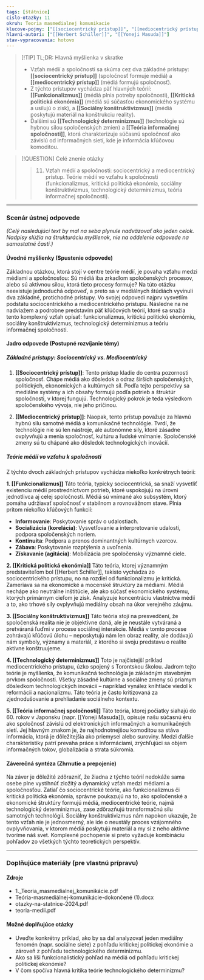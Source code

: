 ```yaml
---
tags: [štátnice]
cislo-otazky: 11
okruh: Teoria masmedialnej komunikacie
klucove-pojmy: ["[[sociocentrický prístup]]", "[[mediocentrický prístup]]", "[[funkcionalizmus]]", "[[kritická politická ekonómia]]", "[[sociálny konštruktivizmus]]", "[[technologický determinizmus]]", "[[teória informačnej spoločnosti]]"]
hlavni-autori: ["[[Herbert Schiller]]", "[[Yoneji Masuda]]"]
stav-vypracovania: hotovo
---
```


> [!TIP] TL;DR: Hlavná myšlienka v skratke
> * Vzťah médií a spoločnosti sa skúma cez dva základné prístupy: **[[sociocentrický prístup]]** (spoločnosť formuje médiá) a **[[mediocentrický prístup]]** (médiá formujú spoločnosť).
> * Z týchto prístupov vychádza päť hlavných teórií: **[[Funkcionalizmus]]** (médiá plnia potreby spoločnosti), **[[Kritická politická ekonómia]]** (médiá sú súčasťou ekonomického systému a usilujú o zisk), a **[[Sociálny konštruktivizmus]]** (médiá poskytujú materiál na konštrukciu reality).
> * Ďalšími sú **[[Technologický determinizmus]]** (technológie sú hybnou silou spoločenských zmien) a **[[Teória informačnej spoločnosti]]**, ktorá charakterizuje súčasnú spoločnosť ako závislú od informačných sietí, kde je informácia kľúčovou komoditou.

> [!QUESTION] Celé znenie otázky
> > 11. Vzťah médií a spoločnosti: sociocentrický a mediocentrický prístup. Teórie médií vo vzťahu k spoločnosti (funkcionalizmus, kritická politická ekonómia, sociálny konštruktivizmus, technologický determinizmus, teória informačnej spoločnosti).

---
### Scenár ústnej odpovede

*(Celý nasledujúci text by mal na seba plynule nadväzovať ako jeden celok. Nadpisy slúžia na štrukturáciu myšlienok, nie na oddelenie odpovede na samostatné časti.)*

#### Úvodné myšlienky (Spustenie odpovede)

Základnou otázkou, ktorá stojí v centre teórie médií, je povaha vzťahu medzi médiami a spoločnosťou: Sú médiá iba zrkadlom spoločenských procesov, alebo sú aktívnou silou, ktorá tieto procesy formuje? Na túto otázku neexistuje jednoduchá odpoveď, a preto sa v mediálnych štúdiách vyvinuli dva základné, protichodné prístupy. Vo svojej odpovedi najprv vysvetlím podstatu sociocentrického a mediocentrického prístupu. Následne na ne nadviažem a podrobne predstavím päť kľúčových teórií, ktoré sa snažia tento komplexný vzťah opísať: funkcionalizmus, kritickú politickú ekonómiu, sociálny konštruktivizmus, technologický determinizmus a teóriu informačnej spoločnosti.

#### Jadro odpovede (Postupné rozvíjanie témy)

##### Základné prístupy: Sociocentrický vs. Mediocentrický

1.  **[[Sociocentrický prístup]]**: Tento prístup kladie do centra pozornosti spoločnosť. Chápe médiá ako dôsledok a odraz širších spoločenských, politických, ekonomických a kultúrnych síl. Podľa tejto perspektívy sa mediálne systémy a ich obsahy formujú podľa potrieb a štruktúr spoločnosti, v ktorej fungujú. Technologický pokrok je teda výsledkom spoločenského vývoja, nie jeho príčinou.

2.  **[[Mediocentrický prístup]]**: Naopak, tento prístup považuje za hlavnú hybnú silu samotné médiá a komunikačné technológie. Tvrdí, že technológie nie sú len nástroje, ale autonómne sily, ktoré zásadne ovplyvňujú a menia spoločnosť, kultúru a ľudské vnímanie. Spoločenské zmeny sú tu chápané ako dôsledok technologických inovácií.

##### Teórie médií vo vzťahu k spoločnosti

Z týchto dvoch základných prístupov vychádza niekoľko konkrétnych teórií:

**1. [[Funkcionalizmus]]**
Táto teória, typicky sociocentrická, sa snaží vysvetliť existenciu médií prostredníctvom potrieb, ktoré uspokojujú na úrovni jednotlivca aj celej spoločnosti. Médiá sú vnímané ako subsystém, ktorý pomáha udržiavať spoločnosť v stabilnom a rovnovážnom stave. Plnia pritom niekoľko kľúčových funkcií:
* **Informovanie**: Poskytovanie správ o udalostiach.
* **Socializácia (korelácia)**: Vysvetľovanie a interpretovanie udalostí, podpora spoločenských noriem.
* **Kontinuita**: Podpora a prenos dominantných kultúrnych vzorcov.
* **Zábava**: Poskytovanie rozptýlenia a uvoľnenia.
* **Získavanie (agitácia)**: Mobilizácia pre spoločensky významné ciele.

**2. [[Kritická politická ekonómia]]**
Táto teória, ktorej významným predstaviteľom bol [[Herbert Schiller]], takisto vychádza zo sociocentrického prístupu, no na rozdiel od funkcionalizmu je kritická. Zameriava sa na ekonomické a mocenské štruktúry za médiami. Médiá nechápe ako neutrálne inštitúcie, ale ako súčasť ekonomického systému, ktorých primárnym cieľom je zisk. Analyzuje koncentráciu vlastníctva médií a to, ako trhové sily ovplyvňujú mediálny obsah na úkor verejného záujmu.

**3. [[Sociálny konštruktivizmus]]**
Táto teória stojí na presvedčení, že spoločenská realita nie je objektívne daná, ale je neustále vytváraná a pretváraná ľuďmi v procese sociálnej interakcie. Médiá v tomto procese zohrávajú kľúčovú úlohu – neposkytujú nám len obraz reality, ale dodávajú nám symboly, významy a materiál, z ktorého si svoju predstavu o realite aktívne konštruujeme.

**4. [[Technologický determinizmus]]**
Toto je najčistejší príklad mediocentrického prístupu, úzko spojený s Torontskou školou. Jadrom tejto teórie je myšlienka, že komunikačná technológia je základným stavebným prvkom spoločnosti. Všetky zásadné kultúrne a sociálne zmeny sú priamym dôsledkom technologických inovácií – napríklad vynález kníhtlače viedol k reformácii a nacionalizmu. Táto teória je často kritizovaná za zjednodušovanie a prehliadanie sociálneho kontextu.

**5. [[Teória informačnej spoločnosti]]**
Táto teória, ktorej počiatky siahajú do 60. rokov v Japonsku (napr. [[Yoneji Masuda]]), opisuje našu súčasnú éru ako spoločnosť závislú od elektronických informačných a komunikačných sietí. Jej hlavným znakom je, že najhodnotnejšou komoditou sa stáva informácia, ktorá je dôležitejšia ako priemysel alebo suroviny. Medzi ďalšie charakteristiky patrí prevaha práce s informáciami, zrýchľujúci sa objem informačných tokov, globalizácia a strata súkromia.

#### Záverečná syntéza (Zhrnutie a prepojenie)

Na záver je dôležité zdôrazniť, že žiadna z týchto teórií nedokáže sama osebe plne vystihnúť zložitý a dynamický vzťah medzi médiami a spoločnosťou. Zatiaľ čo sociocentrické teórie, ako funkcionalizmus či kritická politická ekonómia, správne poukazujú na to, ako spoločenské a ekonomické štruktúry formujú médiá, mediocentrické teórie, najmä technologický determinizmus, zase zdôrazňujú transformačnú silu samotných technológií. Sociálny konštruktivizmus nám napokon ukazuje, že tento vzťah nie je jednosmerný, ale ide o neustály proces vzájomného ovplyvňovania, v ktorom médiá poskytujú materiál a my si z neho aktívne tvoríme náš svet. Komplexné pochopenie si preto vyžaduje kombináciu pohľadov zo všetkých týchto teoretických perspektív.

---

### Doplňujúce materiály (pre vlastnú prípravu)

#### Zdroje
* 1._Teoria_masmedialnej_komunikácie.pdf
* Teória-masmediálnej-komunikácie-dokončené (1).docx
* otazky-na-statnice-2024.pdf
* teoria-medii.pdf

#### Možné doplňujúce otázky
* Uveďte konkrétny príklad, ako by sa dal analyzovať jeden mediálny fenomén (napr. sociálne siete) z pohľadu kritickej politickej ekonómie a zároveň z pohľadu technologického determinizmu.
* Ako sa líši funkcionalistický pohľad na médiá od pohľadu kritickej politickej ekonómie?
* V čom spočíva hlavná kritika teórie technologického determinizmu?